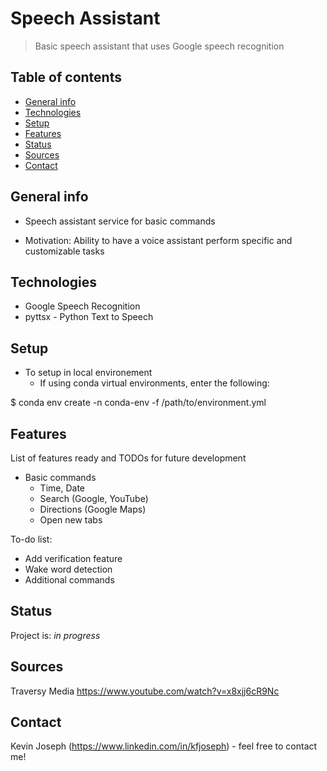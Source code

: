 # Speech Assistant
> Basic speech assistant that uses Google speech recognition

## Table of contents
* [General info](#general-info)
* [Technologies](#technologies)
* [Setup](#setup)
* [Features](#features)
* [Status](#status)
* [Sources](#sources)
* [Contact](#contact)


## General info
* Speech assistant service for basic commands
- Motivation: Ability to have a voice assistant perform specific and customizable tasks


## Technologies
* Google Speech Recognition
* pyttsx - Python Text to Speech


## Setup
* To setup in local environement
    * If using conda virtual environments, enter the following:

$ conda env create -n conda-env -f /path/to/environment.yml


## Features
List of features ready and TODOs for future development
* Basic commands
    * Time, Date
    * Search (Google, YouTube)
    * Directions (Google Maps)
    * Open new tabs

To-do list:
* Add verification feature
* Wake word detection
* Additional commands


## Status
Project is: _in progress_


## Sources
Traversy Media
https://www.youtube.com/watch?v=x8xjj6cR9Nc


## Contact
Kevin Joseph (https://www.linkedin.com/in/kfjoseph) - feel free to contact me!
